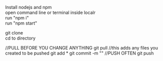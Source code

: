 Install nodejs and npm  
open command line or terminal inside localr  
run "npm i"  
run "npm start"  

git clone <url of this repo>  
cd to directory  
  
<start here when making changes>
//PULL BEFORE YOU CHANGE ANYTHING  
git pull  
<make changes>  
//this adds any files you created to be pushed  
git add *
git commit -m "<insert message>"  
//PUSH OFTEN  
git push  
